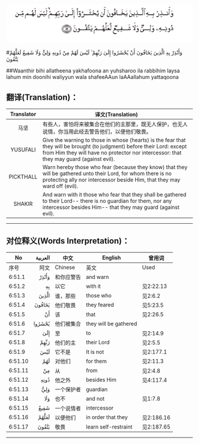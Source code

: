 ![006:051](images/006_051.gif)

#وَأَنْذِرْ بِهِ الَّذِينَ يَخَافُونَ أَنْ يُحْشَرُوا إِلَىٰ رَبِّهِمْ ۙ لَيْسَ لَهُمْ مِنْ دُونِهِ وَلِيٌّ وَلَا شَفِيعٌ لَعَلَّهُمْ يَتَّقُونَ 

##Waanthir bihi allatheena yakhafoona an yuhsharoo ila rabbihim laysa lahum min doonihi waliyyun wala shafeeAAun laAAallahum yattaqoona 

## 翻译(Translation)：

| Translator | 译文(Translation)                                            |
| :--------: | ------------------------------------------------------------ |
|    马坚    | 有些人，害怕将来被集合在他们的主那里，既无人保护，也无人说情，你当用此经去警告他们，以便他们敬畏。 |
|  YUSUFALI  | Give the warning to those in whose (hearts) is the fear that they will be brought (to judgment) before their Lord: except from Him they will have no protector nor intercessor: that they may guard (against evil). |
| PICKTHALL  | Warn hereby those who fear (because they know) that they will be gathered unto their Lord, for whom there is no protecting ally nor intercessor beside Him, that they may ward off (evil). |
|   SHAKIR   | And warn with it those who fear that they shall be gathered to their Lord-- there is no guardian for them, nor any intercessor besides Him-- that they may guard (against evil). |

---

## 对位释义(Words Interpretation)：

| No   | العربية | 中文    | English | 曾用词 |
| ---- | ------: | ------- | ------- | ------ |
| 序号 |    阿文 | Chinese | 英文    | Used   |
| 6:51.1  | وَأَنْذِرْ  | 和你应警告 | and warn              |            |
| 6:51.2  | بِهِ     | 以它       | with it               | 见2:22.13  |
| 6:51.3  | الَّذِينَ  | 谁，那些   | those who             | 见2:6.2    |
| 6:51.4  | يَخَافُونَ | 他们敬畏   | they feared           | 见5:23.5   |
| 6:51.5  | أَنْ     | 该         | that                  | 见2:26.5   |
| 6:51.6  | يُحْشَرُوا | 他们被集合 | they will be gathered |            |
| 6:51.7  | إِلَىٰ    | 至         | to                    | 见2:14.9   |
| 6:51.8  | رَبِّهِمْ   | 他们的主   | their Lord            | 见2:5.5    |
| 6:51.9  | لَيْسَ    | 它不是     | It is not             | 见2:177.1  |
| 6:51.10 | لَهُمْ    | 对他们     | for them              | 见2:11.3   |
| 6:51.11 | مِنْ     | 从         | from                  | 见2:4.8    |
| 6:51.12 | دُونِهِ   | 他之外     | besides Him           | 见4:117.4  |
| 6:51.13 | وَلِيٌّ    | 一个保护者 | guardian              |            |
| 6:51.14 | وَلَا    | 也不       | and not               | 见1:7.8    |
| 6:51.15 | شَفِيعٌ   | 一个说情者 | intercessor           |            |
| 6:51.16 | لَعَلَّهُمْ  | 以便他们   | in order that they    | 见2:186.16 |
| 6:51.17 | يَتَّقُونَ  | 敬畏       | learn self-restraint  | 见2:187.65 |

---

